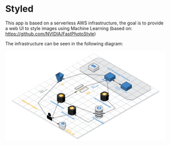 # Styled

This app is based on a serverless AWS infrastructure, the goal is to provide a web UI to style images using Machine Learning (based on: https://github.com/NVIDIA/FastPhotoStyle)

The infrastructure can be seen in the following diagram:

![arch](architecture.png)